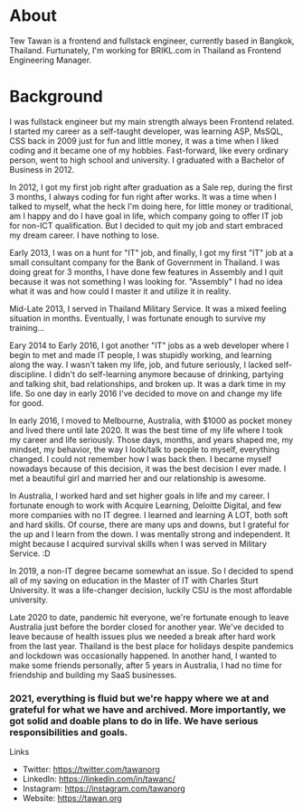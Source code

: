 # About

Tew Tawan is a frontend and fullstack engineer, currently based in Bangkok, Thailand. Furtunately, I'm working for BRIKL.com in Thailand as Frontend Engineering Manager. 

# Background

I was fullstack engineer but my main strength always been Frontend related. I started my career as a self-taught developer, was learning ASP, MsSQL, CSS back in 2009 just for fun and little money, it was a time when I liked coding and it became one of my hobbies. Fast-forward, like every ordinary person, went to high school and university. I graduated with a Bachelor of Business in 2012. 

In 2012, I got my first job right after graduation as a Sale rep, during the first 3 months, I always coding for fun right after works. It was a time when I talked to myself, what the heck I'm doing here, for little money or traditional, am I happy and do I have goal in life, which company going to offer IT job for non-ICT qualification. But I decided to quit my job and start embraced my dream career. I have nothing to lose. 

Early 2013, I was on a hunt for "IT" job, and finally, I got my first "IT" job at a small consultant company for the Bank of Government in Thailand. I was doing great for 3 months, I have done few features in Assembly and I quit because it was not something I was looking for. "Assembly" I had no idea what it was and how could I master it and utilize it in reality.

Mid-Late 2013, I served in Thailand Military Service. It was a mixed feeling situation in months. Eventually, I was fortunate enough to survive my training...

Eary 2014 to Early 2016, I got another "IT" jobs as a web developer where I begin to met and made IT people, I was stupidly working, and learning along the way. I wasn't taken my life, job, and future seriously, I lacked self-discipline. I didn't do self-learning anymore because of drinking, partying and talking shit, bad relationships, and broken up. It was a dark time in my life. So one day in early 2016 I've decided to move on and change my life for good.

In early 2016, I moved to Melbourne, Australia, with $1000 as pocket money and lived there until late 2020. It was the best time of my life where I took my career and life seriously. Those days, months, and years shaped me, my mindset, my behavior, the way I look/talk to people to myself, everything changed. I could not remember how I was back then. I became myself nowadays because of this decision, it was the best decision I ever made. I met a beautiful girl and married her and our relationship is awesome.

In Australia, I worked hard and set higher goals in life and my career. I fortunate enough to work with Acquire Learning, Deloitte Digital, and few more companies with no IT degree. I learned and learning A LOT, both soft and hard skills. Of course, there are many ups and downs, but I grateful for the up and I learn from the down. I was mentally strong and independent. It might because I acquired survival skills when I was served in Military Service. :D

In 2019, a non-IT degree became somewhat an issue. So I decided to spend all of my saving on education in the Master of IT with Charles Sturt University. It was a life-changer decision, luckily CSU is the most affordable university.

Late 2020 to date, pandemic hit everyone, we're fortunate enough to leave Australia just before the border closed for another year. We've decided to leave because of health issues plus we needed a break after hard work from the last year. Thailand is the best place for holidays despite pandemics and lockdown was occasionally happened. In another hand, I wanted to make some friends personally, after 5 years in Australia, I had no time for friendship and building my SaaS businesses.

### 2021, everything is fluid but we're happy where we at and grateful for what we have and archived. More importantly, we got solid and doable plans to do in life. We have serious responsibilities and goals.

Links
- Twitter: https://twitter.com/tawanorg
- LinkedIn: https://linkedin.com/in/tawanc/
- Instagram: https://instagram.com/tawanorg
- Website: https://tawan.org

